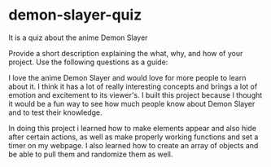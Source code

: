 # demon-slayer-quiz

It is a quiz about the anime Demon Slayer

Provide a short description explaining the what, why, and how of your project. Use the following questions as a guide:

I love the anime Demon Slayer and would love for more people to learn about it. I think it has a lot of really interesting concepts and brings a lot of emotion and excitement to its viewer's.
I built this project because I thought it would be a fun way to see how much people know about Demon Slayer and to test their knowledge.

In doing this project i learned how to make elements appear and also hide after certain actions, as well as make properly working functions and set a timer on my webpage. I also learned how to create an array of objects and be able to pull them and randomize them as well.





